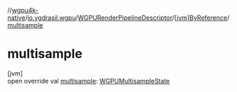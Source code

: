 //[wgpu4k-native](../../../../index.md)/[io.ygdrasil.wgpu](../../index.md)/[WGPURenderPipelineDescriptor](../index.md)/[[jvm]ByReference](index.md)/[multisample](multisample.md)

# multisample

[jvm]\
open override val [multisample](multisample.md): [WGPUMultisampleState](../../-w-g-p-u-multisample-state/index.md)